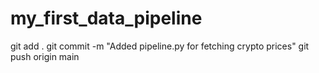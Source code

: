 # my_first_data_pipeline
git add .
git commit -m "Added pipeline.py for fetching crypto prices"
git push origin main
